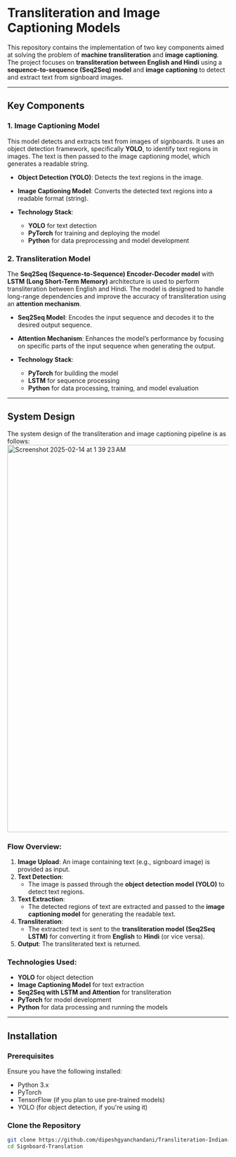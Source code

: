 # **Transliteration and Image Captioning Models**

This repository contains the implementation of two key components aimed at solving the problem of **machine transliteration** and **image captioning**. The project focuses on **transliteration between English and Hindi** using a **sequence-to-sequence (Seq2Seq) model** and **image captioning** to detect and extract text from signboard images.

---

## **Key Components**

### **1. Image Captioning Model**

This model detects and extracts text from images of signboards. It uses an object detection framework, specifically **YOLO**, to identify text regions in images. The text is then passed to the image captioning model, which generates a readable string.

- **Object Detection (YOLO)**: Detects the text regions in the image.
- **Image Captioning Model**: Converts the detected text regions into a readable format (string).

- **Technology Stack**:
  - **YOLO** for text detection
  - **PyTorch** for training and deploying the model
  - **Python** for data preprocessing and model development

### **2. Transliteration Model**

The **Seq2Seq (Sequence-to-Sequence) Encoder-Decoder model** with **LSTM (Long Short-Term Memory)** architecture is used to perform transliteration between English and Hindi. The model is designed to handle long-range dependencies and improve the accuracy of transliteration using an **attention mechanism**.

- **Seq2Seq Model**: Encodes the input sequence and decodes it to the desired output sequence.
- **Attention Mechanism**: Enhances the model’s performance by focusing on specific parts of the input sequence when generating the output.
  
- **Technology Stack**:
  - **PyTorch** for building the model
  - **LSTM** for sequence processing
  - **Python** for data processing, training, and model evaluation

---

## **System Design**

The system design of the transliteration and image captioning pipeline is as follows:
<img width="882" alt="Screenshot 2025-02-14 at 1 39 23 AM" src="https://github.com/user-attachments/assets/452b66f6-60c9-45ed-8db2-bad5605e362f" />

### **Flow Overview:**

1. **Image Upload**: An image containing text (e.g., signboard image) is provided as input.
2. **Text Detection**:
   - The image is passed through the **object detection model (YOLO)** to detect text regions.
3. **Text Extraction**:
   - The detected regions of text are extracted and passed to the **image captioning model** for generating the readable text.
4. **Transliteration**:
   - The extracted text is sent to the **transliteration model (Seq2Seq LSTM)** for converting it from **English** to **Hindi** (or vice versa).
5. **Output**: The transliterated text is returned.


### **Technologies Used:**
- **YOLO** for object detection
- **Image Captioning Model** for text extraction
- **Seq2Seq with LSTM and Attention** for transliteration
- **PyTorch** for model development
- **Python** for data processing and running the models

---

## **Installation**

### **Prerequisites**

Ensure you have the following installed:

- Python 3.x
- PyTorch
- TensorFlow (if you plan to use pre-trained models)
- YOLO (for object detection, if you're using it)

### **Clone the Repository**

```bash
git clone https://github.com/dipeshgyanchandani/Transliteration-Indian-Languages.git
cd Signboard-Translation
